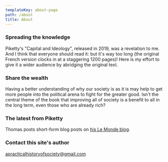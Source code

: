 ```yaml
---
templateKey: about-page
path: /about
title: About
---
```

### Spreading the knowledge

Piketty's "Capital and Ideology", released in 2019, was a revelation to me. And I think that everyone should read it: but it's way too long (the original French version clocks in at a staggering 1200 pages)! Here is my effort to give it a wider audience by abridging the original text.

### Share the wealth

Having a better understanding of why our society is as it is may help to get more people into the political arena to fight for the greater good. Isn't the central theme of the book that improving all of society is a benefit to all in the long term, even those who are already rich?

### The latest from Piketty

Thomas posts short-form blog posts on [his Le Monde blog](https://www.lemonde.fr/blog/piketty/category/in-english/). 

### Contact this site's author

apracticalhistoryofsociety@gmail.com